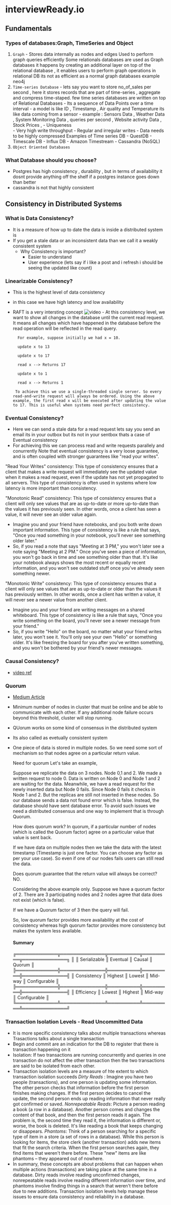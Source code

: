 # interviewReady.io
## Fundamentals
### Types of databases:Graph, TimeSeries and Object
1. `Graph` - Stores data internally as nodes and edges 
           Used to perform graph queries efficiently
           Some relationals databases are used as Graph databases it happens by creating an additional layer on top of the relational database , it enables users to perform graph operations in relational DB 
           its not as efficient as a normal graph databases example neo4j
2. `Time-series Database` - lets say you want to store no_of_sales per second , here it stores records that are part of time-series ,
           aggregate and compress time-staped. 
           few time series databases are written on top of Relational Databases 
           - Its a sequence of Data Points over a time interval 
           -  a model is like ID , Timestamp , Air quality and Temperature its like data coming from a sensor 
           - example : Sensors Data , Weather Data , System Monitoring Data , queries per second , Website activity Data , Stock Prices , 
              - Uniqueness  
                 - Very high write throughput
                 - Regular and irregular writes
                 - Data needs to be highly compressed
            Examples of Time series DB
              - QuestDB
              - Timescale DB
              - Influx DB
              - Amazon Timestream
              - Cassandra (NoSQL)  
3. `Object Oriented Databases`

### What Database should you choose?
- Postgres has high consistency , durability , but in terms of availability it dosnt provide anything off the shelf if a postgres instance goes down than better 
- cassandra is not that highly consistent 

## Consistency in Distributed Systems
### What is Data Consistency?
- It is a measure of how up to date the data is inside a distributed system is 
- If you get a stale data or an inconsistent data than we call it a weakly consistent system 
   - Why Consistency is important?
     - Easier to understand
     - User experience (lets say if i like a post and i refresh i should be seeing the updated like count)
     
### Linearizable Consistency?
- This is the highest level of data consistency 
- in this case we have high latency and low availability 
- RAFT is a very intersting concept ![video](https://youtu.be/IujMVjKvWP4)
        - At this consistency level, we want to show all changes in the database until the current read request. It means all changes which have happened in the database before the read operation will be reflected in the read query. 

        For example, suppose initially we had x = 10. 

        update x to 13 

        update x to 17 

        read x --> Returns 17

        update x to 1 

        read x --> Returns 1 

       To achieve this we use a single-threaded single server. So every read-and-write request will always be ordered. Using the above example, the first read x will be executed after updating the value to 17. This is useful when systems need perfect consistency. 
### Eventual Consistency?
- Here we can send a stale data for a read request lets say you send an email its in your outbox but its not in your sentbox thats a case of Eventual consistency
- For achieving this we can process read and write requests parallely and conurrently
Note that eventual consistency is a very loose guarantee, and is often coupled with stronger guarantees like "read your writes".

"Read Your Writes" consistency: This type of consistency ensures that a client that makes a write request will immediately see the updated value when it makes a read request, even if the update has not yet propagated to all servers. This type of consistency is often used in systems where low latency is more important than consistency.

"Monotonic Read" consistency: This type of consistency ensures that a client will only see values that are as up-to-date or more up-to-date than the values it has previously seen. In other words, once a client has seen a value, it will never see an older value again.
   - Imagine you and your friend have notebooks, and you both write down important information. This type of consistency is like a rule that says, "Once you read something in your notebook, you'll never see something older later."
   - So, if you read a note that says "Meeting at 3 PM," you won't later see a note saying "Meeting at 2 PM." Once you've seen a piece of information, you won't go back in time and see something older than that. It's like your notebook always shows the most recent or equally recent information, and you won't see outdated stuff once you've already seen something newer.

"Monotonic Write" consistency: This type of consistency ensures that a client will only see values that are as up-to-date or older than the values it has previously written. In other words, once a client has written a value, it will never see a newer value from another client.
   - Imagine you and your friend are writing messages on a shared whiteboard. This type of consistency is like a rule that says, "Once you write something on the board, you'll never see a newer message from your friend."
   - So, if you write "Hello" on the board, no matter what your friend writes later, you won't see it. You'll only see your own "Hello" or something older. It's like freezing the board for you after you've written something, and you won't be bothered by your friend's newer messages.
### Causal Consistency?
- [video ref](https://youtu.be/9YTDvPjWLLM)
### Quorum
- [Medium Article](https://medium.com/@sunny_81705/quorum-in-distributed-systems-37cbe17aae88)
- Minimum number of nodes in cluster that must be online and be able to communicate with each other. If any additional node failure occurs beyond this threshold, cluster will stop running.
- QUorum works on some kind of consensus in the distributed system 
- Its also called as evetually consistent system 
-  One piece of data is stored in multiple nodes. So we need some sort of mechanism so that nodes agree on a particular return value.

    Need for quorum
    Let's take an example,

    Suppose we replicate the data on 3 nodes. Node 0,1 and 2.
    We made a written request to node 0. Data is written on Node 0 and Node 1 and 2 are waiting for the data.
    Meanwhile, we have a read request for the newly inserted data but Node 0 fails.
    Since Node 0 fails it checks in Node 1 and 2. But the replicas are still not inserted in these nodes.
    So our database sends a data not found error which is false.
    Instead, the database should have sent database error.
    To avoid such issues we need a distributed consensus and one way to implement that is through Quorum.

    How does quorum work?
    In quorum, if a particular number of nodes (which is called the Quorum factor) agree on a particular value that value is sent back.

    If we have data on multiple nodes then we take the data with the latest timestamp (Timestamp is just one factor. You can choose any factor as per your use case). So even if one of our nodes fails users can still read the data.

    Does quorum guarantee that the return value will always be correct? NO.

    Considering the above example only. Suppose we have a quorum factor of 2. There are 3 participating nodes and 2 nodes agree that data does not exist (which is false).

    If we have a Quorum factor of 3 then the query will fail.

    So, low quorum factor provides more availability at the cost of consistency whereas high quorum factor provides more consistency but makes the system less available.



      #### Summary
      ╔═════════════╦══════════════╦══════════╦═════════╦══════════════╗
      ║             ║ Serializable ║ Eventual ║ Causal  ║ Quorum       ║
      ╠═════════════╬══════════════╬══════════╬═════════╬══════════════╣
      ║ Consistency ║ Highest      ║ Lowest   ║ Mid-way ║ Configurable ║
      ╠═════════════╬══════════════╬══════════╬═════════╬══════════════╣
      ║ Efficiency  ║ Lowest       ║ Highest  ║ Mid-way ║ Configurable ║
      ╚═════════════╩══════════════╩══════════╩═════════╩══════════════╝


### Transaction Isolation Levels - Read Uncommitted Data
- It is more specific consistency talks about multiple transactions whereas Trasactions talks about a single transaction
- Begin and commit are an indication for the DB to register that there is transaction happening on it 
- Isolation:
   If two transactions are running concurrently and queries in one transaction do not affect the other transaction then the two transactions are said to be isolated from each other. 
- Transaction isolation levels are a measure of hte extent to which transaction isolation succeeds
   *Dirty Reads* :
      Imagine you have two people (transactions), and one person is updating some information.
      The other person checks that information before the first person finishes making changes.
      If the first person decides to cancel the update, the second person ends up reading information that never really got confirmed or saved.
   *Nonrepeatable Reads*:
      Picture a person reading a book (a row in a database).
      Another person comes and changes the content of that book, and then the first person reads it again.
      The problem is, the second time they read it, the information is different or, worse, the book is deleted. It's like reading a book that keeps changing or disappears.
   *Phantoms*:
      Think of a person searching for a specific type of item in a store (a set of rows in a database).
      While this person is looking for items, the store clerk (another transaction) adds new items that fit the search criteria.
      When the first person searches again, they find items that weren't there before. These "new" items are like phantoms – they appeared out of nowhere.
- In summary, these concepts are about problems that can happen when multiple actions (transactions) are taking place at the same time in a database. Dirty reads involve reading unconfirmed changes, nonrepeatable reads involve reading different information over time, and phantoms involve finding things in a search that weren't there before due to new additions. Transaction isolation levels help manage these issues to ensure data consistency and reliability in a database.
